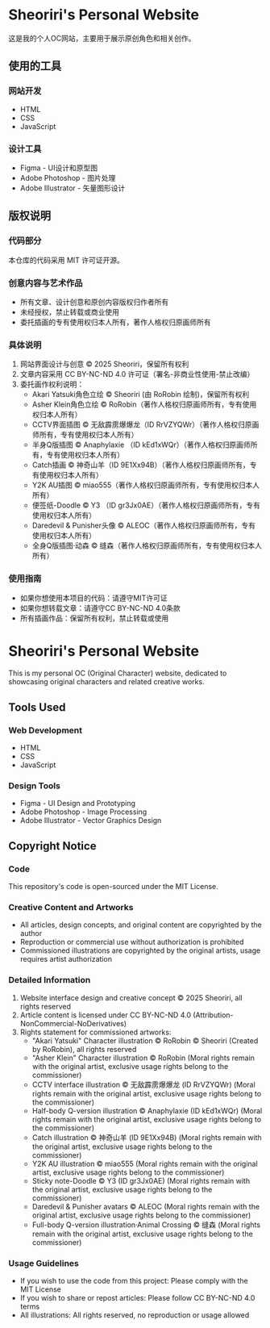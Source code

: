 # Sheoriri's Personal Website

这是我的个人OC网站，主要用于展示原创角色和相关创作。

## 使用的工具
### 网站开发
- HTML
- CSS
- JavaScript

### 设计工具
- Figma - UI设计和原型图
- Adobe Photoshop - 图片处理
- Adobe Illustrator - 矢量图形设计

## 版权说明

### 代码部分
本仓库的代码采用 MIT 许可证开源。

### 创意内容与艺术作品
- 所有文章、设计创意和原创内容版权归作者所有
- 未经授权，禁止转载或商业使用
- 委托插画的专有使用权归本人所有，著作人格权归原画师所有

### 具体说明
1. 网站界面设计与创意 © 2025 Sheoriri，保留所有权利
2. 文章内容采用 CC BY-NC-ND 4.0 许可证（署名-非商业性使用-禁止改编）
3. 委托画作权利说明：
   - Akari Yatsuki角色立绘 © Sheoriri (由 RoRobin 绘制)，保留所有权利
   - Asher Klein角色立绘 © RoRobin（著作人格权归原画师所有，专有使用权归本人所有）
   - CCTV界面插图 © 无敌霹雳爆爆龙（ID RrVZYQWr）（著作人格权归原画师所有，专有使用权归本人所有）
   - 半身Q版插图 © Anaphylaxie （ID kEd1xWQr）（著作人格权归原画师所有，专有使用权归本人所有）
   - Catch插画 © 神奇山羊（ID 9E1Xx94B）（著作人格权归原画师所有，专有使用权归本人所有）
   - Y2K AU插图 © miao555（著作人格权归原画师所有，专有使用权归本人所有）
   - 便签纸-Doodle © Y3 （ID gr3Jx0AE）（著作人格权归原画师所有，专有使用权归本人所有）
   - Daredevil & Punisher头像 © ALEOC（著作人格权归原画师所有，专有使用权归本人所有）
   - 全身Q版插图·动森 © 缝森（著作人格权归原画师所有，专有使用权归本人所有）

### 使用指南
- 如果你想使用本项目的代码：请遵守MIT许可证
- 如果你想转载文章：请遵守CC BY-NC-ND 4.0条款
- 所有插画作品：保留所有权利，禁止转载或使用

# Sheoriri's Personal Website
This is my personal OC (Original Character) website, dedicated to showcasing original characters and related creative works.

## Tools Used
### Web Development
- HTML
- CSS
- JavaScript

### Design Tools
- Figma - UI Design and Prototyping
- Adobe Photoshop - Image Processing
- Adobe Illustrator - Vector Graphics Design
  
## Copyright Notice

### Code
This repository's code is open-sourced under the MIT License.

### Creative Content and Artworks
- All articles, design concepts, and original content are copyrighted by the author
- Reproduction or commercial use without authorization is prohibited
- Commissioned illustrations are copyrighted by the original artists, usage requires artist authorization

### Detailed Information
1. Website interface design and creative concept © 2025 Sheoriri, all rights reserved
2. Article content is licensed under CC BY-NC-ND 4.0 (Attribution-NonCommercial-NoDerivatives)
3. Rights statement for commissioned artworks:
   - "Akari Yatsuki" Character illustration © RoRobin © Sheoriri (Created by RoRobin), all rights reserved
   - "Asher Klein" Character illustration © RoRobin (Moral rights remain with the original artist, exclusive usage rights belong to the commissioner)
   - CCTV interface illustration © 无敌霹雳爆爆龙 (ID RrVZYQWr) (Moral rights remain with the original artist, exclusive usage rights belong to the commissioner)
   - Half-body Q-version illustration © Anaphylaxie (ID kEd1xWQr) (Moral rights remain with the original artist, exclusive usage rights belong to the commissioner)
   - Catch illustration © 神奇山羊 (ID 9E1Xx94B) (Moral rights remain with the original artist, exclusive usage rights belong to the commissioner)
   - Y2K AU illustration © miao555 (Moral rights remain with the original artist, exclusive usage rights belong to the commissioner)
   - Sticky note-Doodle © Y3 (ID gr3Jx0AE) (Moral rights remain with the original artist, exclusive usage rights belong to the commissioner)
   - Daredevil & Punisher avatars © ALEOC (Moral rights remain with the original artist, exclusive usage rights belong to the commissioner)
   - Full-body Q-version illustration·Animal Crossing © 缝森 (Moral rights remain with the original artist, exclusive usage rights belong to the commissioner)
  
### Usage Guidelines
- If you wish to use the code from this project: Please comply with the MIT License
- If you wish to share or repost articles: Please follow CC BY-NC-ND 4.0 terms
- All illustrations: All rights reserved, no reproduction or usage allowed
